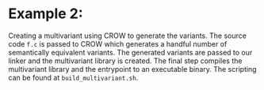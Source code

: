 # Example 2:

Creating a multivariant using CROW to generate the variants. The source code `f.c` is passed to CROW which generates a handful number of semantically equivalent variants. The generated variants are passed to our linker and the multivariant library is created. The final step compiles the multivariant library and the entrypoint to an executable binary. The scripting can be found at `build_multivariant.sh`.